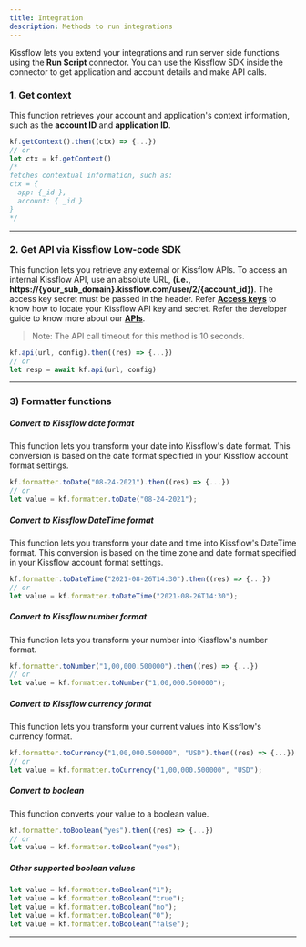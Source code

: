```yaml
---
title: Integration
description: Methods to run integrations
---
```


Kissflow lets you extend your integrations and run server side functions using the **Run Script** connector. You can use the Kissflow SDK inside the connector to get application and account details and make API calls.

### 1. Get context

This function retrieves your account and application's context information, such
as the **account ID** and **application ID**.

```js
kf.getContext().then((ctx) => {...})
// or
let ctx = kf.getContext()
/*
fetches contextual information, such as:
ctx = {
  app: {_id },
  account: { _id }
}
*/
```

---

### 2. Get API via Kissflow Low-code SDK

This function lets you retrieve any external or Kissflow APIs. To access an
internal Kissflow API, use an absolute URL, **(i.e.,
https://{your_sub_domain}.kissflow.com/user/2/{account_id})**. The access key
secret must be passed in the header. Refer
**[Access keys](https://helpdocs.kissflow.com/user-settings/api-keys#access_keys)**
to know how to locate your Kissflow API key and secret. Refer the developer
guide to know more about our **[APIs](https://api.kissflow.com)**.

> Note: The API call timeout for this method is 10 seconds.

```js
kf.api(url, config).then((res) => {...})
// or
let resp = await kf.api(url, config)
```

---

### 3) Formatter functions

##### Convert to Kissflow date format

This function lets you transform your date into Kissflow's date format. This
conversion is based on the date format specified in your Kissflow account format
settings.

```js
kf.formatter.toDate("08-24-2021").then((res) => {...})
// or
let value = kf.formatter.toDate("08-24-2021");
```

##### Convert to Kissflow DateTime format

This function lets you transform your date and time into Kissflow's DateTime
format. This conversion is based on the time zone and date format specified in
your Kissflow account format settings.

```js
kf.formatter.toDateTime("2021-08-26T14:30").then((res) => {...})
// or
let value = kf.formatter.toDateTime("2021-08-26T14:30");
```

##### Convert to Kissflow number format

This function lets you transform your number into Kissflow's number format.

```js
kf.formatter.toNumber("1,00,000.500000").then((res) => {...})
// or
let value = kf.formatter.toNumber("1,00,000.500000");
```

##### Convert to Kissflow currency format

This function lets you transform your current values into Kissflow's currency
format.

```js
kf.formatter.toCurrency("1,00,000.500000", "USD").then((res) => {...})
// or
let value = kf.formatter.toCurrency("1,00,000.500000", "USD");
```

##### Convert to boolean

This function converts your value to a boolean value.

```js
kf.formatter.toBoolean("yes").then((res) => {...})
// or
let value = kf.formatter.toBoolean("yes");
```

##### Other supported boolean values

```js
let value = kf.formatter.toBoolean("1");
let value = kf.formatter.toBoolean("true");
let value = kf.formatter.toBoolean("no");
let value = kf.formatter.toBoolean("0");
let value = kf.formatter.toBoolean("false");
```

---

